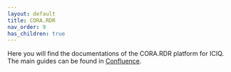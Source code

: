 ```yaml
---
layout: default
title: CORA.RDR
nav_order: 9
has_children: true
---
```


Here you will find the documentations of the CORA.RDR platform for ICIQ. The main guides can be found in 
[Confluence](https://confluence.csuc.cat/display/RDM/CORA.Repositori+de+Dades+de+Recerca).



